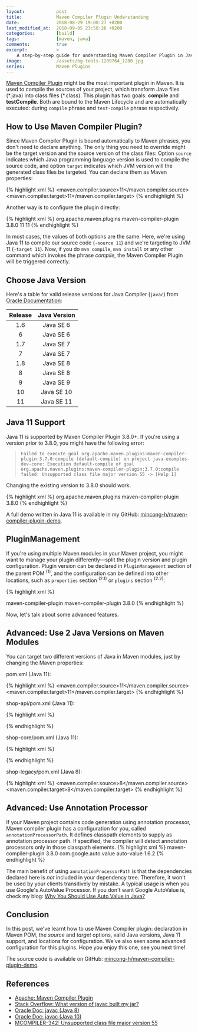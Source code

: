 ```yaml
---
layout:            post
title:             Maven Compiler Plugin Understanding
date:              2018-08-29 19:08:27 +0200
last_modified_at:  2018-09-05 23:58:28 +0200
categories:        [build]
tags:              [maven, java]
comments:          true
excerpt:           >
    A step-by-step guide for understanding Maven Compiler Plugin in Java 11.
image:             /assets/bg-tools-1209764_1280.jpg
series:            Maven Plugins
---
```


[Maven Compiler Plugin][1] might be the most important plugin in Maven. It is
used to compile the sources of your project, which transform Java files
(\*.java) into class files (\*.class).  This plugin has two goals:
**compile** and **testCompile**. Both are bound to the Maven Lifecycle and are
automatically executed: during `compile` phrase and `test-compile` phrase
respectively.

## How to Use Maven Compiler Plugin?

Since Maven Compiler Plugin is bound automatically to Maven phrases, you don't
need to declare anything. The only thing you need to override might be the target
version and the source version of the class files: Option `source` indicates
which Java programming language version is used to compile the source code, and
option `target` indicates which JVM version will the generated class files be
targeted. You can declare them as Maven properties:

{% highlight xml %}
<properties>
  <maven.compiler.source>11</maven.compiler.source>
  <maven.compiler.target>11</maven.compiler.target>
</properties>
{% endhighlight %}

Another way is to configure the plugin directly:

{% highlight xml %}
<plugins>
  <plugin>
    <groupId>org.apache.maven.plugins</groupId>
    <artifactId>maven-compiler-plugin</artifactId>
    <version>3.8.0</version>
    <configuration>
      <source>11</source>
      <target>11</target>
    </configuration>
  </plugin>
</plugins>
{% endhighlight %}

In most cases, the values of both options are the same. Here, we're using Java
11 to compile our source code (`-source 11`) and we're targeting to JVM 11
(`-target 11`).
Now, if you do `mvn compile`, `mvn install` or any other command which invokes
the phrase _compile_, the Maven Compiler Plugin will be triggered correctly.

## Choose Java Version

Here's a table for valid release versions for Java Compiler (`javac`) from
[Oracle Documentation][6]:

Release | Java Version
:---: | :---:
1.6 | Java SE 6
6 | Java SE 6
1.7 | Java SE 7
7 | Java SE 7
1.8 | Java SE 8
8 | Java SE 8
9 | Java SE 9
10 | Java SE 10
11 | Java SE 11

## Java 11 Support

Java 11 is supported by Maven Compiler Plugin 3.8.0+. If you're using a version
prior to 3.8.0, you might have the following error:

> ```
> Failed to execute goal org.apache.maven.plugins:maven-compiler-plugin:3.7.0:compile (default-compile) on project java-examples-dev-core: Execution default-compile of goal org.apache.maven.plugins:maven-compiler-plugin:3.7.0:compile failed: Unsupported class file major version 55 -> [Help 1]
> ```

Changing the existing version to 3.8.0 should work.

{% highlight xml %}
<plugin>
  <groupId>org.apache.maven.plugins</groupId>
  <artifactId>maven-compiler-plugin</artifactId>
  <version>3.8.0</version>
</plugin>
{% endhighlight %}

A full demo written in Java 11 is available in my GitHub:
[mincong-h/maven-compiler-plugin-demo][3].

## PluginManagement

If you're using multiple Maven modules in your Maven project, you might want to
manage your plugin differently—split the plugin version and plugin
configuration. Plugin version can be declared in `PluginManagement` section of
the parent POM
<sup>(1)</sup>, and the configuration can be defined into other locations,
such as `properties` section <sup>(2.1)</sup> or `plugins` section
<sup>(2.2)</sup>:

{% highlight xml %}
<properties>
  <!-- 2.1 configure plugin -->
</properties>

<build>
  <plugins>
    <plugin>
      <artifactId>maven-compiler-plugin</artifactId>
      <configuration>
        <!-- 2.2 configure plugin -->
      </configure>
    </plugin>
  </plugins>

  <pluginManagement>
    <plugins>
      <!-- 1. manage plugin -->
      <plugin>
        <artifactId>maven-compiler-plugin</artifactId>
        <version>3.8.0</version>
      </plugin>
    </plugins>
  </pluginManagement>
</build>
{% endhighlight %}

Now, let's talk about some advanced features.

## Advanced: Use 2 Java Versions on Maven Modules

You can target two different versions of Java in Maven modules, just by changing
the Maven properties:

pom.xml (Java 11):

{% highlight xml %}
<properties>
  <maven.compiler.source>11</maven.compiler.source>
  <maven.compiler.target>11</maven.compiler.target>
</properties>
{% endhighlight %}

shop-api/pom.xml (Java 11):

{% highlight xml %}
<properties>
  <!-- no changes -->
</properties>
{% endhighlight %}

shop-core/pom.xml (Java 11):

{% highlight xml %}
<properties>
  <!-- no changes -->
</properties>
{% endhighlight %}

shop-legacy/pom.xml (Java 8):

{% highlight xml %}
<properties>
  <maven.compiler.source>8</maven.compiler.source>
  <maven.compiler.target>8</maven.compiler.target>
</properties>
{% endhighlight %}

## Advanced: Use Annotation Processor

If your Maven project contains code generation using annotation processor, Maven
compiler plugin has a configuration for you, called `annotationProcessorPath`.
It defines classpath elements to supply as annotation processor path. If
specified, the compiler will detect annotation processors only in those
classpath elements.
{% highlight xml %}
<plugin>
  <artifactId>maven-compiler-plugin</artifactId>
  <version>3.8.0</version>
  <configuration>
    <annotationProcessorPaths>
      <annotationProcessorPath>
        <groupId>com.google.auto.value</groupId>
        <artifactId>auto-value</artifactId>
        <version>1.6.2</version>
      </annotationProcessorPath>
    </annotationProcessorPaths>
  </configuration>
</plugin>
{% endhighlight %}

The main benefit of using `annotationProcessorPath` is that the dependencies
declared here is _not_ included in your dependency tree. Therefore, it won't be
used by your clients transitively by mistake. A typical usage is when you use
Google's AutoValue Processor. If you don't want Google AutoValue is, check my
blog: [Why You Should Use Auto Value in Java?][7]

## Conclusion

In this post, we've learnt how to use Maven Compiler plugin: declaration in Maven
POM, the _source_ and _target_ options, valid Java versions, Java 11 support, and locations for
configuration. We've also seen some advanced configuration for this plugins.
Hope you enjoy this one, see you next time!

The source code is available on GitHub:
[mincong-h/maven-compiler-plugin-demo][3].

## References

- [Apache: Maven Compiler Plugin][1]
- [Stack Overflow: What version of javac built my jar?][2]
- [Oracle Doc: javac (Java 8)][4]
- [Oracle Doc: javac (Java 10)][6]
- [MCOMPILER-342: Unsupported class file major version 55][4]

[1]: https://maven.apache.org/plugins/maven-compiler-plugin/
[2]: https://stackoverflow.com/questions/3313532/what-version-of-javac-built-my-jar
[3]: https://github.com/mincong-h/maven-compiler-plugin-demo
[4]: https://docs.oracle.com/javase/8/docs/technotes/tools/windows/javac.html
[5]: https://issues.apache.org/jira/browse/MCOMPILER-342
[6]: https://docs.oracle.com/javase/10/tools/javac.htm#JSWOR627
[7]: /2018/08/21/why-you-should-use-auto-value-in-java/
